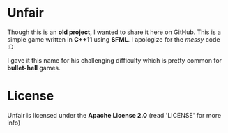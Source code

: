 # Unfair
Though this is an **old project**, I wanted to share it here on GitHub.
This is a simple game written in **C++11** using **SFML**.
I apologize for the *messy* code :D

I gave it this name for his challenging difficulty which is pretty common for
**bullet-hell** games.

# License
Unfair is licensed under the **Apache License 2.0** (read 'LICENSE' for more info)
